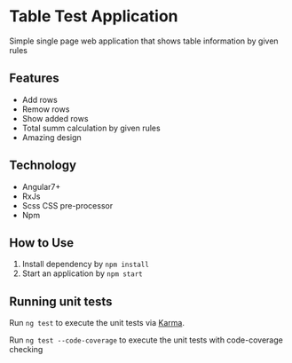 # Table Test Application

Simple single page web application that shows table information by given rules

## Features

- Add rows
- Remow rows
- Show added rows
- Total summ calculation by given rules
- Amazing design

## Technology

- Angular7+
- RxJs
- Scss CSS pre-processor
- Npm

## How to Use

1. Install dependency by `npm install`
2. Start an application by `npm start` 

## Running unit tests

Run `ng test` to execute the unit tests via [Karma](https://karma-runner.github.io).

Run `ng test --code-coverage` to execute the unit tests with code-coverage checking
